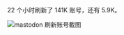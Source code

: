 <p>22 个小时刷新了 141K 账号，还有 5.9K。</p>

![mastodon 刷新账号截图](https://files.e5n.cc/media_attachments/files/115/087/441/436/007/675/original/b99cd4bc17bf684e.png)
